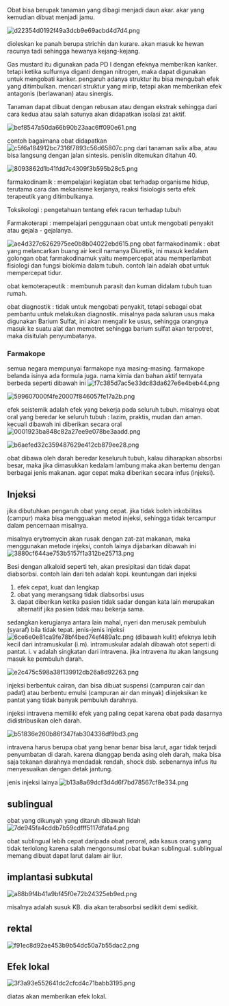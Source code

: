 
Obat bisa berupak tanaman yang dibagi menjadi daun akar. akar yang kemudian dibuat menjadi jamu. 

![d22354d0192f49a3dcb9e69acbd4d7d4.png](../../../../_resources/d22354d0192f49a3dcb9e69acbd4d7d4.png)

dioleskan ke panah berupa strichin dan kurare. akan masuk ke hewan racunya tadi sehingga hewanya kejang-kejang. 

Gas mustard itu digunakan pada PD I dengan efeknya memberikan kanker. tetapi ketika sulfurnya diganti dengan nitrogen, maka dapat digunakan untuk mengobati kanker. pengaruh adanya struktur itu bisa mengubah efek yang ditimbulkan. mencari struktur yang mirip, tetapi akan memberikan efek antagonis (berlawanan) atau sinergis. 

Tanaman dapat dibuat dengan rebusan atau dengan ekstrak sehingga dari cara kedua atau salah satunya akan didapatkan isolasi zat aktif. 

![bef8547a50da66b90b23aac6ff090e61.png](../../../../_resources/bef8547a50da66b90b23aac6ff090e61.png)

contoh bagaimana obat didapatkan
![c5f6a184912bc7316f7893c56d65807c.png](../../../../_resources/c5f6a184912bc7316f7893c56d65807c.png)
dari tanaman salix alba, atau bisa langsung dengan jalan sintesis. penislin ditemukan ditahun 40. 

![8093862d1b41fdd7c4309f3b595b28c5.png](../../../../_resources/8093862d1b41fdd7c4309f3b595b28c5.png)

farmakodinamik : mempelajari kegiatan obat terhadap organisme hidup, terutama cara dan mekanisme kerjanya, reaksi fisiologis serta efek terapeutik yang ditimbulkanya. 

Toksikologi : pengetahuan tentang efek racun terhadap tubuh

Farmakoterapi : mempelajari penggunaan obat untuk mengobati penyakit atau gejala - gejalanya. 

![ae4d327c6262975ee0b8b04022ebd615.png](../../../../_resources/ae4d327c6262975ee0b8b04022ebd615.png)
obat farmakodinamik : obat yang melancarkan buang air kecil namanya Diuretik, ini masuk kedalam golongan obat farmakodinamuk yaitu mempercepat atau memperlambat fisiologi dan fungsi biokimia dalam tubuh. contoh lain adalah obat untuk mempercepat tidur.

obat kemoterapeutik : membunuh parasit dan kuman didalam tubuh tuan rumah. 

obat diagnostik : tidak untuk mengobati penyakit, tetapi sebagai obat pembantu untuk melakukan diagnostik. misalnya pada saluran usus maka digunakan Barium Sulfat, ini akan mengalir ke usus, sehingga orangnya masuk ke suatu alat dan memotret sehingga barium sulfat akan terpotret, maka disitulah penyumbatanya. 

### Farmakope
semua negara mempunyai farmakope nya masing-masing. farmakope belanda isinya ada formula juga. nama kimia dan bahan aktif ternyata berbeda seperti dibawah ini
![f7c385d7ac5e33dc83da627e6e4beb44.png](../../../../_resources/f7c385d7ac5e33dc83da627e6e4beb44.png)

![599607000f4fe20007f846057fe17a2b.png](../../../../_resources/599607000f4fe20007f846057fe17a2b.png)

efek seistemik adalah efek yang bekerja pada seluruh tubuh. misalnya obat oral yang beredar ke seluruh tubuh : lazim, praktis, mudan dan aman. kecuali dibawah ini diberikan secara oral 
![0001923ba848c82a27ee9e078be3aadd.png](../../../../_resources/0001923ba848c82a27ee9e078be3aadd.png)

![b6aefed32c359487629e412cb879ee28.png](../../../../_resources/b6aefed32c359487629e412cb879ee28.png)

obat dibawa oleh darah beredar keseluruh tubuh, kalau diharapkan absorbsi besar, maka jika dimasukkan kedalam lambung maka akan bertemu dengan berbagai jenis makanan. agar cepat maka diberikan secara infus (injeksi). 

## Injeksi 
jika dibutuhkan pengaruh obat yang cepat. jika tidak boleh inkobilitas (campur) maka bisa mengguakan metod injeksi, sehingga tidak tercampur dalam pencernaan misalnya. 

misalnya erytromycin akan rusak dengan zat-zat makanan, maka menggunakan metode injeksi, contoh lainya dijabarkan dibawah ini
![3880cf644ae753b5157f1a312be25713.png](../../../../_resources/3880cf644ae753b5157f1a312be25713.png)

Besi dengan alkaloid seperti teh, akan presipitasi dan tidak dapat diabsorbsi. contoh lain dari teh adalah kopi. keuntungan dari injeksi 
1. efek cepat, kuat dan lengkap
2. obat yang merangsang tidak diabsorbsi usus 
3. dapat diberikan ketika pasien tidak sadar dengan kata lain merupakan alternatif jika pasien tidak mau bekerja sama.  

sedangkan kerugianya antara lain mahal, nyeri dan merusak pembuluh (syaraf) bila tidak tepat. 
jenis-jenis injeksi
![6ce6e0e81ca9fe78bf4bed74ef489a1c.png](../../../../_resources/6ce6e0e81ca9fe78bf4bed74ef489a1c.png)
(dibawah kulit)
efeknya lebih kecil dari intramuskular (i.m). intramuskular adalah dibawah otot seperti di pantat. i. v adalah singkatan dari intravena. jika intravena itu akan langsung masuk ke pembuluh darah. 

![e2c475c598a38f139912db26a8d92263.png](../../../../_resources/e2c475c598a38f139912db26a8d92263.png)

injeksi berbentuk cairan, dan bisa dibuat suspensi (campuran cair dan padat) atau berbentu emulsi (campuran air dan minyak) diinjeksikan ke pantat yang tidak banyak pembuluh darahnya. 

injeksi intravena memiliki efek yang paling cepat karena obat pada dasarnya didistribusikan oleh darah. 

![b51836e260b86f347fab304336df9bd3.png](../../../../_resources/b51836e260b86f347fab304336df9bd3.png)

intravena harus berupa obat yang benar benar bisa larut, agar tidak terjadi penyumbatan di darah. karena dianggap benda asing oleh darah, maka bisa saja tekanan darahnya mendadak rendah, shock dsb. sebenarnya infus itu menyesuaikan dengan detak jantung. 

jenis injeksi lainya
![b13a8a69dcf3d4d6f7bd78567cf8e334.png](../../../../_resources/b13a8a69dcf3d4d6f7bd78567cf8e334.png)

## sublingual
obat yang dikunyah yang ditaruh dibawah lidah
![7de945fa4cddb7b59cdfff5117dfafa4.png](../../../../_resources/7de945fa4cddb7b59cdfff5117dfafa4.png)

obat sublingual lebih cepat daripada obat peroral, ada kasus orang yang tidak terlolong karena salah mengonsumsi obat bukan sublingual. sublingual memang dibuat dapat larut dalam air liur. 

## implantasi subkutal
![a88b9f4b41a9bf45f0e72b24325eb9ed.png](../../../../_resources/a88b9f4b41a9bf45f0e72b24325eb9ed.png)

misalnya adalah susuk KB. dia akan terabsorbsi sedikit demi sedikit. 

## rektal
![f91ec8d92ae453b9b54dc50a7b55dac2.png](../../../../_resources/f91ec8d92ae453b9b54dc50a7b55dac2.png)

## Efek lokal
![3f3a93e552641dc2cfcd4c71babb3195.png](../../../../_resources/3f3a93e552641dc2cfcd4c71babb3195.png)

diatas akan memberikan efek lokal. 
